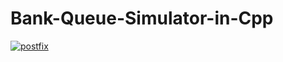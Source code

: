 # Bank-Queue-Simulator-in-Cpp

<a href="https://imgbb.com/"><img src="https://image.ibb.co/kxmtS8/postfix.png" alt="postfix" border="0"></a>
